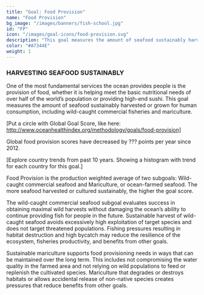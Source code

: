 ```yaml
---
title: "Goal: Food Provision"
name: "Food Provision"
bg_image: "/images/banners/fish-school.jpg"
id: "FP"
icon: "/images/goal-icons/food-provision.svg"
description: "This goal measures the amount of seafood sustainably harvested for use primarily in human consumption or export."
color: "#A7344E"
weight: 1
---
```


### HARVESTING SEAFOOD SUSTAINABLY

One of the most fundamental services the ocean provides people is the provision of food, whether it is helping meet the basic nutritional needs of over half of the world’s population or providing high-end sushi. This goal measures the amount of seafood sustainably harvested or grown for human consumption, including wild-caught commercial fisheries and mariculture.

[Put a circle with Global Goal Score, like here: http://www.oceanhealthindex.org/methodology/goals/food-provision]

Global food provision scores have decreased by ??? points per year since 2012.

[Explore country trends from past 10 years. Showing a histogram with trend for each country for this goal.]

Food Provision is the production weighted average of two subgoals: Wild-caught commercial seafood and Mariculture, or ocean-farmed seafood. The more seafood harvested or cultured sustainably, the higher the goal score. 

The wild-caught commercial seafood subgoal evaluates success in obtaining maximal wild harvests without damaging the ocean’s ability to continue providing fish for people in the future. Sustainable harvest of wild-caught seafood avoids excessively high exploitation of target species and does not target threatened populations. Fishing pressures resulting in habitat destruction and high bycatch may reduce the resilience of the ecosystem, fisheries productivity, and benefits from other goals. 

Sustainable mariculture supports food provisioning needs in ways that can be maintained over the long term. This includes not compromising the water quality in the farmed area and not relying on wild populations to feed or replenish the cultivated species. Mariculture that degrades or destroys habitats or allows accidental release of non-native species creates pressures that reduce benefits from other goals. 

